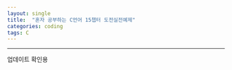 ```yaml
---
layout: single
title:  "혼자 공부하는 C언어 15챕터 도전실전예제"
categories: coding
tags: C
---
```


<hr/>


업데이트 확인용
